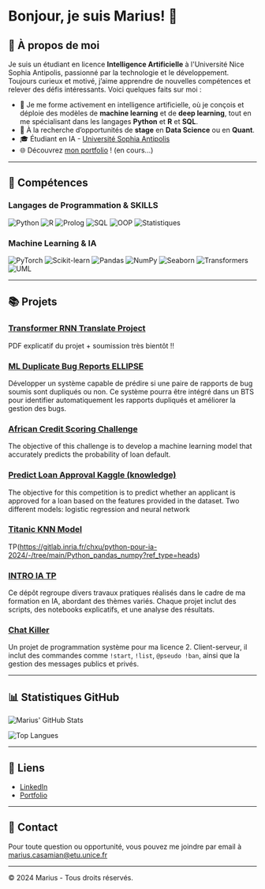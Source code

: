 # Bonjour, je suis Marius! 👋

## 🚀 À propos de moi

Je suis un étudiant en licence **Intelligence Artificielle** à l'Université Nice Sophia Antipolis, passionné par la technologie et le développement. 
Toujours curieux et motivé, j’aime apprendre de nouvelles compétences et relever des défis intéressants. 
Voici quelques faits sur moi :

- 🌱 Je me forme activement en intelligence artificielle, où je conçois et déploie des modèles de **machine learning** et de **deep learning**, tout en me spécialisant dans les langages **Python** et **R** et **SQL**.
- 💼 À la recherche d’opportunités de **stage** en **Data Science** ou en **Quant**.
- 🎓 Étudiant en IA - [Université Sophia Antipolis](https://univ-cotedazur.fr/formation/offre-de-formation/licence-intelligence-artificielle)
- 🌐 Découvrez [mon portfolio](https://mariuscsm06.github.io/react-portfolio/) ! (en cours...)

---

## 🔧 Compétences

### Langages de Programmation & SKILLS
![Python](https://img.shields.io/badge/-Python-333333?style=flat&logo=python)
![R](https://img.shields.io/badge/-R-333333?style=flat&logo=r)
![Prolog](https://img.shields.io/badge/-Prolog-333333?style=flat&logo=prolog)
![SQL](https://img.shields.io/badge/-SQL-333333?style=flat&logo=postgresql)
![OOP](https://img.shields.io/badge/-Programmation%20Orient%C3%A9e%20Objet-333333?style=flat&logo=c%2B%2B)
![Statistiques](https://img.shields.io/badge/-Statistiques-333333?style=flat&logo=r)




### Machine Learning & IA

![PyTorch](https://img.shields.io/badge/-PyTorch-333333?style=flat&logo=pytorch)
![Scikit-learn](https://img.shields.io/badge/-Scikit--learn-333333?style=flat&logo=scikit-learn)
![Pandas](https://img.shields.io/badge/-Pandas-333333?style=flat&logo=pandas)
![NumPy](https://img.shields.io/badge/-NumPy-333333?style=flat&logo=numpy)
![Seaborn](https://img.shields.io/badge/-Seaborn-333333?style=flat&logo=seaborn)
![Transformers](https://img.shields.io/badge/-Transformers-333333?style=flat&logo=huggingface)
![UML](https://img.shields.io/badge/-UML-333333?style=flat&logo=uml)



---

## 📚 Projets

### [Transformer RNN Translate Project](https://github.com/MariusEtudiant/Transformer-RNN-Translate)
PDF explicatif du projet + soumission très bientôt !! 

### [ML Duplicate Bug Reports ELLIPSE](https://github.com/MariusEtudiant/ML-Duplicate-Bug-Report-Ellipse)
Développer un système capable de prédire si une paire de rapports de bug soumis sont dupliqués ou non. Ce système pourra être intégré dans un BTS pour identifier automatiquement les rapports dupliqués et améliorer la gestion des bugs.

### [African Credit Scoring Challenge](https://github.com/MariusEtudiant/African-Credit-Scoring-Challenge)
The objective of this challenge is to develop a machine learning model that accurately predicts the probability of loan default.

### [Predict Loan Approval Kaggle (knowledge)](https://github.com/MariusEtudiant/Prediction-Loan-Approval)
The objective for this competition is to predict whether an applicant is approved for a loan based on the features provided in the dataset.
Two different models: logistic regression and neural network

### [Titanic KNN Model](https://github.com/MariusEtudiant/Titanic-Dataset-KNN)
TP(https://gitlab.inria.fr/chxu/python-pour-ia-2024/-/tree/main/Python_pandas_numpy?ref_type=heads)

### [INTRO IA TP](https://github.com/MariusEtudiant/INTRO-IA-TP_L2)
Ce dépôt regroupe divers travaux pratiques réalisés dans le cadre de ma formation en IA, abordant des thèmes variés.
Chaque projet inclut des scripts, des notebooks explicatifs, et une analyse des résultats.

### [Chat Killer](https://github.com/Mariuscsm06/chat-killer)
Un projet de programmation système pour ma licence 2. Client-serveur, il inclut des commandes comme `!start`, `!list`, `@pseudo !ban`, ainsi que la gestion des messages publics et privés.

---

## 📊 Statistiques GitHub

![Marius' GitHub Stats](https://github-readme-stats.vercel.app/api?username=Mariuscsm06&show_icons=true&theme=radical)

![Top Langues](https://github-readme-stats.vercel.app/api/top-langs/?username=Mariuscsm06&layout=compact&theme=radical)

---

## 🔗 Liens

- [LinkedIn](https://www.linkedin.com/in/marius-casamian-a03b7926a)
- [Portfolio](https://mariuscsm06.github.io/react-portfolio/)

---

## 📧 Contact

Pour toute question ou opportunité, vous pouvez me joindre par email à marius.casamian@etu.unice.fr

---

© 2024 Marius - Tous droits réservés.
